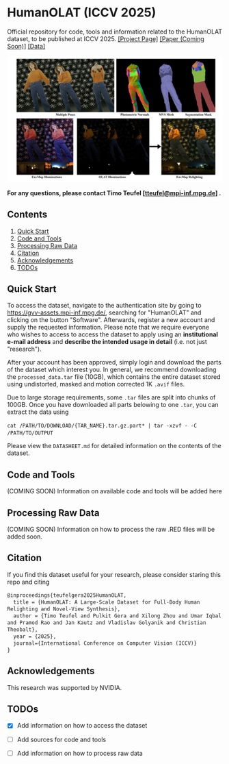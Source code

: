 # HumanOLAT (ICCV 2025)
Official repository for code, tools and information related to the HumanOLAT dataset, to be published at ICCV 2025. 
[[Project Page]](https://vcai.mpi-inf.mpg.de/projects/HumanOLAT/) [[Paper (Coming Soon)]](https://en.wikipedia.org/wiki/Coming_Soon) [[Data]](https://gvv-assets.mpi-inf.mpg.de/)

![img](assets/teaser.png)

**For any questions, please contact Timo Teufel [tteufel@mpi-inf.mpg.de] .**

## Contents
1. [Quick Start](#quick-start)
2. [Code and Tools](#code-and-tools)
3. [Processing Raw Data](#processing-raw-data)
4. [Citation](#citation)
5. [Acknowledgements](#acknowledgements)
6. [TODOs](#todos)

## Quick Start

To access the dataset, navigate to the authentication site by going to https://gvv-assets.mpi-inf.mpg.de/, searching for "HumanOLAT" and clicking on the button "Software". Afterwards, register a new account and supply the requested information. Please note that we require everyone who wishes to access to access the dataset to apply using an **institutional e-mail address** and **describe the intended usage in detail** (i.e. not just "research").

After your account has been approved, simply login and download the parts of the dataset which interest you. In general, we recommend downloading the `processed_data.tar` file (10GB), which contains the entire dataset stored using undistorted, masked and motion corrected 1K `.avif` files.

Due to large storage requirements, some `.tar` files are split into chunks of 100GB. Once you have downloaded all parts belowing to one `.tar`, you can extract the data using

```cat /PATH/TO/DOWNLOAD/{TAR_NAME}.tar.gz.part* | tar -xzvf - -C /PATH/TO/OUTPUT```

Please view the `DATASHEET.md` for detailed information on the contents of the dataset.  

## Code and Tools

(COMING SOON) Information on available code and tools will be added here

## Processing Raw Data

(COMING SOON) Information on how to process the raw .RED files will be added soon.

## Citation

If you find this dataset useful for your research, please consider staring this repo and citing
```
@inproceedings{teufelgera2025HumanOLAT,
  title = {HumanOLAT: A Large-Scale Dataset for Full-Body Human Relighting and Novel-View Synthesis},
  author = {Timo Teufel and Pulkit Gera and Xilong Zhou and Umar Iqbal and Pramod Rao and Jan Kautz and Vladislav Golyanik and Christian Theobalt},
  year = {2025},
  journal={International Conference on Computer Vision (ICCV)}
}
```

## Acknowledgements

This research was supported by NVIDIA.

## TODOs

- [x] Add information on how to access the dataset 
- [ ] Add sources for code and tools
- [ ] Add information on how to process raw data

